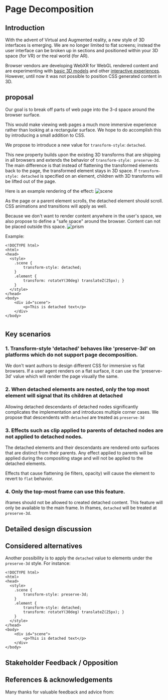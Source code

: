 # Page Decomposition

[//]: # (## Authors:)
[//]: # ([Author 1])
[//]: # ([Author 2])
[//]: # ([etc.])

[//]: # (Table of Contents [if the explainer is longer than one printed page])
[//]: # ([You can generate a Table of Contents for markdown documents using a tool like doctoc.])

## Introduction
[//]: # ([The “executive summary” or “abstract”. Explain in a few sentences what the goals of the project are, and a brief overview of how the solution works. This should be no more than 1-2 paragraphs.])

With the advent of Virtual and Augmented reality, a new style of 3D interfaces is emerging. We are no longer limited to flat screens; instead the user interface can be broken up in sections and positioned within your 3D space (for VR) or the real world (for AR).

Browser vendors are developing WebXR for WebGL rendered content and are experimenting with [basic 3D models](https://developers.google.com/web/updates/2019/02/model-viewer) and other [interactive experiences](https://creator.magicleap.com/learn/guides/prismatic-getting-started).
However, until now it was not possible to position CSS generated content in 3D.

## proposal

Our goal is to break off parts of web page into the 3-d space around the browser surface. 

This would make viewing web pages a much more immersive experience rather than looking at a rectangular surface. We hope to do accomplish this by introducing a small addition to CSS.

We propose to introduce a new value for `transform-style`: `detached`.

This new property builds upon the existing 3D transforms that are shipping in all browsers and extends the behavior of `transform-style: preserve-3d`. The main difference is that instead of flattening the transformed elements back to the page, the transformed element stays in 3D space.
If `transform-style: detached` is specified on an element, children with 3D transforms will be lifted out of the page.

Here is an example rendering of the effect:
![scene](https://github.com/rcabanier/detached_explainer/raw/master/detached.gif "Scene")

As the page or a parent element scrolls, the detached element should scroll. CSS animations and transitions will apply as well.

Because we don't want to render content anywhere in the user's space, we also propose to define a "safe space" around the browser.
Content can not be placed outside this space.
![prism](https://github.com/rcabanier/detached_explainer/raw/master/prism.gif "Prism")

Example:

    <!DOCTYPE html>
    <html>
    <head>
      <style>
        .scene {
            transform-style: detached;
        }
        .element {
            transform: rotateY(30deg) translateZ(25px); }
        }
      </style>
    </head>
    <body>
        <div id="scene">
            <p>This is detached text</p>
        </div>
    </body>


[//]: # (## Goals [or Motivating Use Cases, or Scenarios])
[//]: # ([What is the end-user need which this project aims to address?])

#
## Key scenarios
[//]: # ([If there are a suite of interacting APIs, show how they work together to solve the key scenarios described.])

### 1. Transform-style 'detached' behaves like 'preserve-3d' on platforms which do not support page decomposition.

We don't want authors to design different CSS for immersive vs flat browsers. If a user agent renders on a flat surface, it can use the 'preserve-3d' value which will render the page visually the same.

[//]: # ([Description of the end-user scenario])

[//]: # (// Sample code demonstrating how to use these APIs to address that scenario.)
### 2. When detached elements are nested, only the top most element will signal that its children at detached

Allowing detached descendants of detached nodes significantly complicates the implementation and introduces multiple corner cases. We propose that descendents with `detached` are treated as `preserve-3d`

[//]: # (TODO: We need to explan this, but I cant think of the best explanation)


### 3. Effects such as clip applied to parents of detached nodes are not applied to detached nodes.

The detached elements and their descendants are rendered onto surfaces that are distinct from their parents. Any effect applied to parents will be applied during the compositing stage and will not be applied to the detached elements.

Effects that cause flattening (ie filters, opacity) will cause the element to revert to `flat` behavior. 

### 4. Only the top-most frame can use this feature.
iframes should not be allowed to created detached content. This feature will only be available to the main frame. In iframes, `detached` will be treated at `preserve-3d`.

## Detailed design discussion

[//]: # ([Tricky design choice #1])
[//]: # ([Talk through the tradeoffs in coming to the specific design point you want to make.])

[//]: # (// Illustrated with example code.)
[//]: # ([This may be an open question, in which case you should link to any active discussion threads.])

[//]: # ([Tricky design choice 2])
[//]: # ([etc.])

## Considered alternatives

[//]: # ([This should include as many alternatives as you can, from high level architectural decisions down to alternative naming choices.])

Another possibility is to apply the `detached` value to elements under the `preserve-3d` style. For instance:

    <!DOCTYPE html>
    <html>
    <head>
      <style>
        .scene {
            transform-style: preserve-3d;
        }
        .element {
            transform-style: detached;
            transform: rotateY(30deg) translateZ(25px); }
        }
      </style>
    </head>
    <body>
        <div id="scene">
            <p>This is detached text</p>
        </div>
    </body>

[//]: # ([Alternative 1])

[//]: # ([Describe an alternative which was considered, and why you decided against it.])

[//]: # ([Alternative 2])
[//]: # ([etc.])

## Stakeholder Feedback / Opposition

[//]: # ([Implementors and other stakeholders may already have publicly stated positions on this work. If you can, list them here with links to evidence as appropriate.])

[//]: # ([Implementor A] : Positive)
[//]: # ([Stakeholder B] : No signals)
[//]: # ([Implementor C] : Negative)
[//]: # ([If appropriate, explain the reasons given by other implementors for their concerns.])

## References & acknowledgements

[//]: # ([Your design will change and be informed by many people; acknowledge them in an ongoing way! It helps build community and, as we only get by through the contributions of many, is only fair.])
[//]: # ([Unless you have a specific reason not to, these should be in alphabetical order.])

Many thanks for valuable feedback and advice from:

[//]: # ([Person 1])
[//]: # ([Person 2])
[//]: # ([etc.])